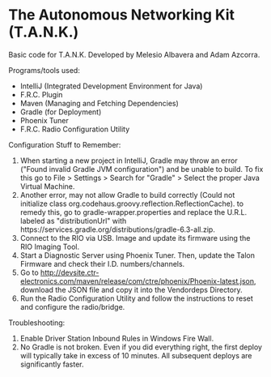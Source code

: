 # The Autonomous Networking Kit (T.A.N.K.)
Basic code for T.A.N.K. Developed by Melesio Albavera and Adam Azcorra. 

Programs/tools used:

- IntelliJ (Integrated Development Environment for Java)
- F.R.C. Plugin
- Maven (Managing and Fetching Dependencies)
- Gradle (for Deployment)
- Phoenix Tuner
- F.R.C. Radio Configuration Utility

Configuration Stuff to Remember:

1. When starting a new project in IntelliJ, Gradle may throw an error ("Found invalid Gradle JVM configuration") and be unable to build. To fix this go to File > Settings > Search for "Gradle" > Select the proper Java Virtual Machine.
2. Another error, may not allow Gradle to build correctly (Could not initialize class org.codehaus.groovy.reflection.ReflectionCache). to remedy this, go to gradle-wrapper.properties and replace the U.R.L. labeled as "distributionUrl" with https\://services.gradle.org/distributions/gradle-6.3-all.zip.  
3. Connect to the RIO via USB. Image and update its firmware using the RIO Imaging Tool.
4. Start a Diagnostic Server using Phoenix Tuner. Then, update the Talon Firmware and check their I.D. numbers/channels.
5. Go to http://devsite.ctr-electronics.com/maven/release/com/ctre/phoenix/Phoenix-latest.json, download the JSON file and copy it into the Vendordeps Directory.
6. Run the Radio Configuration Utility and follow the instructions to reset and configure the radio/bridge.

Troubleshooting:

1. Enable Driver Station Inbound Rules in Windows Fire Wall.
2. No Gradle is not broken. Even if you did everything right, the first deploy will typically take in excess of 10 minutes. All subsequent deploys are significantly faster.
